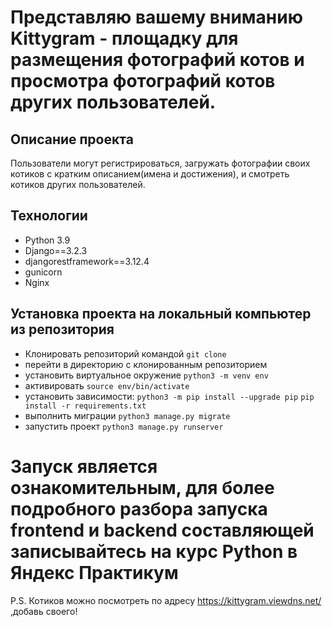 # Представляю вашему вниманию Kittygram - площадку для размещения фотографий котов и просмотра фотографий котов других пользователей.

## Описание проекта
Пользователи могут регистрироваться, загружать фотографии своих котиков с кратким описанием(имена и достижения), и смотреть котиков других пользователей.

## Технологии

 - Python 3.9
 - Django==3.2.3
 - djangorestframework==3.12.4
 - gunicorn
 - Nginx
 
## Установка проекта на локальный компьютер из репозитория 
 - Клонировать репозиторий командой `git clone`
 - перейти в директорию с клонированным репозиторием
 - установить виртуальное окружение `python3 -m venv env`
 - активировать `source env/bin/activate`
 - установить зависимости:
   `python3 -m pip install --upgrade pip`  `pip install -r requirements.txt`
 - выполнить миграции `python3 manage.py migrate`
 - запустить проект `python3 manage.py runserver`

# Запуск является ознакомительным, для более подробного разбора запуска frontend и backend составляющей записывайтесь на курс Python в Яндекс Практикум
P.S. Котиков можно посмотреть по адресу https://kittygram.viewdns.net/ ,добавь своего!
